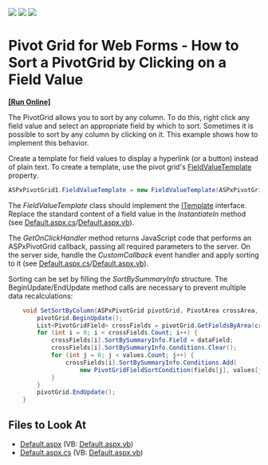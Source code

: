 <!-- default badges list -->
![](https://img.shields.io/endpoint?url=https://codecentral.devexpress.com/api/v1/VersionRange/128577852/21.2.3%2B)
[![](https://img.shields.io/badge/Open_in_DevExpress_Support_Center-FF7200?style=flat-square&logo=DevExpress&logoColor=white)](https://supportcenter.devexpress.com/ticket/details/E1439)
[![](https://img.shields.io/badge/📖_How_to_use_DevExpress_Examples-e9f6fc?style=flat-square)](https://docs.devexpress.com/GeneralInformation/403183)
<!-- default badges end -->
# Pivot Grid for Web Forms - How to Sort a PivotGrid by Clicking on a Field Value
<!-- run online -->
**[[Run Online]](https://codecentral.devexpress.com/e1439/)**
<!-- run online end -->

The PivotGrid allows you to sort by any column. To do this, right click any field value and select an appropriate field by which to sort. Sometimes it is possible to sort by any column by clicking on it. This example shows how to implement this behavior.

Create a template for field values to display a hyperlink (or a button) instead of plain text. To create a template, use the pivot grid's [FieldValueTemplate](https://docs.devexpress.com/AspNet/DevExpress.Web.ASPxPivotGrid.ASPxPivotGrid.FieldValueTemplate) property.


```cs
ASPxPivotGrid1.FieldValueTemplate = new FieldValueTemplate(ASPxPivotGrid1);
```


The *FieldValueTemplate* class should implement the [ITemplate](https://docs.microsoft.com/en-us/dotnet/api/system.web.ui.itemplate?view=netframework-4.8) interface. Replace the standard content of a field value in the *InstantiateIn* method (see [Default.aspx.cs](./CS/Default.aspx.cs#L82-L131)/[Default.aspx.vb](./VB/Default.aspx.vb#L81-L134)).


The *GetOnClickHandler* method returns JavaScript code that performs an ASPxPivotGrid callback, passing all required parameters to the server. On the server side, handle the *CustomCallback* event handler and apply sorting to it (see [Default.aspx.cs](./CS/Default.aspx.cs#L20-L71)/[Default.aspx.vb](./VB/Default.aspx.vb#L24-L70)).

Sorting can be set by filling the *SortBySummaryInfo* structure. The BeginUpdate/EndUpdate method calls are necessary to prevent multiple data recalculations:


```cs
    void SetSortByColumn(ASPxPivotGrid pivotGrid, PivotArea crossArea, PivotGridField dataField, List<PivotGridField> fields, List<object> values) {
        pivotGrid.BeginUpdate();
        List<PivotGridField> crossFields = pivotGrid.GetFieldsByArea(crossArea);
        for (int i = 0; i < crossFields.Count; i++) {
            crossFields[i].SortBySummaryInfo.Field = dataField;
            crossFields[i].SortBySummaryInfo.Conditions.Clear();
            for (int j = 0; j < values.Count; j++) {
                crossFields[i].SortBySummaryInfo.Conditions.Add(
                    new PivotGridFieldSortCondition(fields[j], values[j]));
            }
        }
        pivotGrid.EndUpdate();
    }
```
## Files to Look At

- [Default.aspx](./CS/Default.aspx) (VB: [Default.aspx.vb](./VB/Default.aspx.vb))
- [Default.aspx.cs](./CS/Default.aspx.cs) (VB: [Default.aspx.vb](./VB/Default.aspx.vb))
